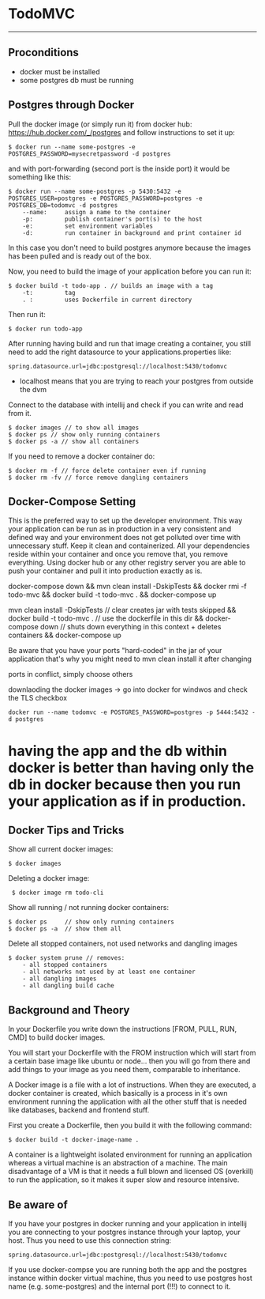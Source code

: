 # TodoMVC
*********

## Proconditions
* docker must be installed
* some postgres db must be running

## Postgres through Docker
Pull the docker image (or simply run it) from docker hub: https://hub.docker.com/_/postgres
and follow instructions to set it up:

    $ docker run --name some-postgres -e POSTGRES_PASSWORD=mysecretpassword -d postgres

and with port-forwarding (second port is the inside port) it would be something like this:

    $ docker run --name some-postgres -p 5430:5432 -e POSTGRES_USER=postgres -e POSTGRES_PASSWORD=postgres -e POSTGRES_DB=todomvc -d postgres
        --name:     assign a name to the container
        -p:         publish container's port(s) to the host
        -e:         set environment variables
        -d:         run container in background and print container id

In this case you don't need to build postgres anymore because the images has been pulled
and is ready out of the box.

Now, you need to build the image of your application before you can run it:

    $ docker build -t todo-app . // builds an image with a tag
        -t:         tag
        . :         uses Dockerfile in current directory

Then run it:

    $ docker run todo-app

After running having build and run that image creating a container, you still need
to add the right datasource to your applications.properties like:

    spring.datasource.url=jdbc:postgresql://localhost:5430/todomvc
- localhost means that you are trying to reach your postgres from outside the dvm

Connect to the database with intellij and check if you can write and read from it.

    $ docker images // to show all images
    $ docker ps // show only running containers
    $ docker ps -a // show all containers

If you need to remove a docker container do:

    $ docker rm -f // force delete container even if running
    $ docker rm -fv // force remove dangling containers

## Docker-Compose Setting
This is the preferred way to set up the developer environment. This way your application
can be run as in production in a very consistent and defined way and your environment does
not get polluted over time with unnecessary stuff. Keep it clean and containerized. All your
dependencies reside within your container and once you remove that, you remove everything.
Using docker hub or any other registry server you are able to push your container and pull it
into production exactly as is.

docker-compose down && mvn clean install -DskipTests && docker rmi -f todo-mvc && docker build -t todo-mvc . && docker-compose up

mvn clean install -DskipTests // clear creates jar with tests skipped
&& docker build -t todo-mvc . // use the dockerfile in this dir
&& docker-compose down // shuts down everything in this context + deletes containers
&& docker-compose up

Be aware that you have your ports "hard-coded" in the jar of your application
that's why you might need to mvn clean install it after changing

ports in conflict, simply choose others 

downlaoding the docker images -> go into docker for windwos and check the TLS checkbox

`docker run --name todomvc -e POSTGRES_PASSWORD=postgres -p 5444:5432 -d postgres`


having the app and the db within docker is better than having only the db in docker
because then you run your application as if in production.
==========================================================================

## Docker Tips and Tricks
Show all current docker images:

    $ docker images

Deleting a docker image:

     $ docker image rm todo-cli

Show all running / not running docker containers:

    $ docker ps     // show only running containers
    $ docker ps -a  // show them all

Delete all stopped containers, not used networks and dangling images

    $ docker system prune // removes:
        - all stopped containers
        - all networks not used by at least one container
        - all dangling images
        - all dangling build cache

## Background and Theory

In your Dockerfile you write down the instructions [FROM, PULL, RUN, CMD] to build docker images.

You will start your Dockerfile with the FROM instruction which will start from a certain base image
like ubuntu or node... then you will go from there and add things to your image as you need them,
comparable to inheritance.

A Docker image is a file with a lot of instructions. When they are executed, a docker container is created,
which basically is a process in it's own environment running the application with all the other stuff
that is needed like databases, backend and frontend stuff.

First you create a Dockerfile, then you build it with the following command:

    $ docker build -t docker-image-name .

A container is a lightweight isolated environment for running an application whereas a virtual machine is
an abstraction of a machine. The main disadvantage of a VM is that it needs a full blown and
licensed OS (overkill) to run the application, so it makes it super slow and resource intensive.


## Be aware of

If you have your postgres in docker running and your application in intellij you are
connecting to your postgres instance through your laptop, your host. Thus you need 
to use this connection string:

    spring.datasource.url=jdbc:postgresql://localhost:5430/todomvc

If you use docker-compse you are running both the app and the postgres instance within
docker virtual machine, thus you need to use postgres host name (e.g. some-postgres)
and the internal port (!!!) to connect to it.